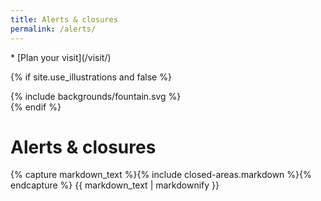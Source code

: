 ```yaml
---
title: Alerts & closures
permalink: /alerts/
---
```


<nav markdown="1">
* [Plan your visit](/visit/)
</nav>

{% if site.use_illustrations and false %}
<style>
.illustration {
  grid-column: -3/-1;
  grid-row: 1/4;
}
.illustration svg {
  height: 20vmax;
  width: auto;
}
main h1,
main nav:first-child {
  grid-column-end: -3;
}
main h1 + h2 + p,
main h1 + h2 + p + h2 + p,
main nav:first-child {
  grid-column-end: -4;
}
</style>

<div class="illustration">
{% include backgrounds/fountain.svg %}
</div>
{% endif %}

# Alerts & closures

{% capture markdown_text %}{% include closed-areas.markdown %}{% endcapture %}
{{ markdown_text | markdownify }}


